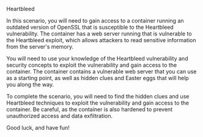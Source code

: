 Heartbleed

In this scenario, you will need to gain access to a container running an outdated version of OpenSSL that is susceptible to the Heartbleed vulnerability. The container has a web server running that is vulnerable to the Heartbleed exploit, which allows attackers to read sensitive information from the server's memory.

You will need to use your knowledge of the Heartbleed vulnerability and security concepts to exploit the vulnerability and gain access to the container. The container contains a vulnerable web server that you can use as a starting point, as well as hidden clues and Easter eggs that will help you along the way.

To complete the scenario, you will need to find the hidden clues and use Heartbleed techniques to exploit the vulnerability and gain access to the container. Be careful, as the container is also hardened to prevent unauthorized access and data exfiltration.

Good luck, and have fun!